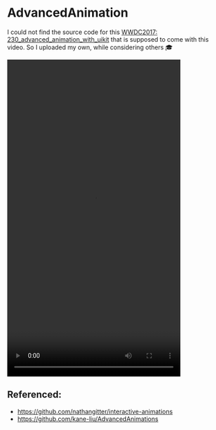# AdvancedAnimation

I could not find the source code for this [WWDC2017: 230_advanced_animation_with_uikit](https://developer.apple.com/videos/play/wwdc2017/230/) that is supposed to come with this video. So I uploaded my own, while considering others 🎓

<video width="400" height="730" controls>
  <source src="Doc/AdvancedAnimation.mp4" type="video/mp4">
</video>

## Referenced:

* <https://github.com/nathangitter/interactive-animations>
* <https://github.com/kane-liu/AdvancedAnimations>